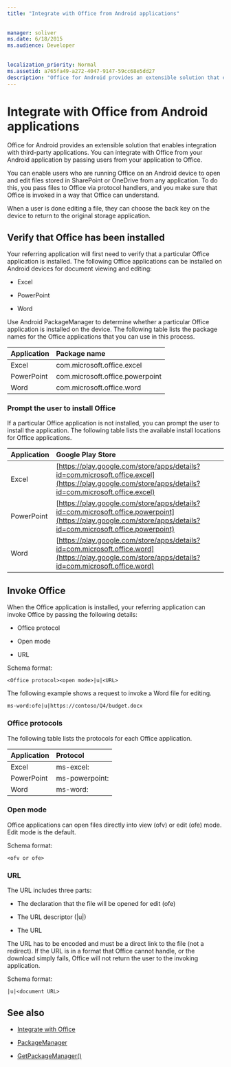 ```yaml
---
title: "Integrate with Office from Android applications"
 
 
manager: soliver
ms.date: 6/18/2015
ms.audience: Developer
 
 
localization_priority: Normal
ms.assetid: a765fa49-a272-4047-9147-59cc68e5dd27
description: "Office for Android provides an extensible solution that enables integration with third-party applications. You can integrate with Office from your Android application by passing users from your application to Office."
---
```


# Integrate with Office from Android applications

Office for Android provides an extensible solution that enables integration with third-party applications. You can integrate with Office from your Android application by passing users from your application to Office.
  
You can enable users who are running Office on an Android device to open and edit files stored in SharePoint or OneDrive from any application. To do this, you pass files to Office via protocol handlers, and you make sure that Office is invoked in a way that Office can understand.
  
When a user is done editing a file, they can choose the back key on the device to return to the original storage application.
  
## Verify that Office has been installed

Your referring application will first need to verify that a particular Office application is installed. The following Office applications can be installed on Android devices for document viewing and editing: 
  
- Excel
    
- PowerPoint
    
- Word
    
Use Android PackageManager to determine whether a particular Office application is installed on the device. The following table lists the package names for the Office applications that you can use in this process.
  
|**Application**|**Package name**|
|:-----|:-----|
|Excel  <br/> |com.microsoft.office.excel  <br/> |
|PowerPoint  <br/> |com.microsoft.office.powerpoint  <br/> |
|Word  <br/> |com.microsoft.office.word  <br/> |
   
### Prompt the user to install Office

If a particular Office application is not installed, you can prompt the user to install the application. The following table lists the available install locations for Office applications.
  
|**Application**|**Google Play Store**|
|:-----|:-----|
|Excel  <br/> |[https://play.google.com/store/apps/details?id=com.microsoft.office.excel](https://play.google.com/store/apps/details?id=com.microsoft.office.excel) <br/> |
|PowerPoint  <br/> |[https://play.google.com/store/apps/details?id=com.microsoft.office.powerpoint](https://play.google.com/store/apps/details?id=com.microsoft.office.powerpoint) <br/> |
|Word  <br/> |[https://play.google.com/store/apps/details?id=com.microsoft.office.word](https://play.google.com/store/apps/details?id=com.microsoft.office.word) <br/> |
   
## Invoke Office

When the Office application is installed, your referring application can invoke Office by passing the following details:
  
- Office protocol
    
- Open mode
    
- URL
    
Schema format:
  
 `<Office protocol><open mode>|u|<URL>`
  
The following example shows a request to invoke a Word file for editing.
  
 `ms-word:ofe|u|https://contoso/Q4/budget.docx`
  
### Office protocols

The following table lists the protocols for each Office application.
  
|**Application**|**Protocol**|
|:-----|:-----|
|Excel  <br/> |ms-excel:  <br/> |
|PowerPoint  <br/> |ms-powerpoint:  <br/> |
|Word  <br/> |ms-word:  <br/> |
   
### Open mode

Office applications can open files directly into view (ofv) or edit (ofe) mode. Edit mode is the default.
  
Schema format:
  
 `<ofv or ofe>`
  
### URL

The URL includes three parts:
  
- The declaration that the file will be opened for edit (ofe)
    
- The URL descriptor (|u|)
    
- The URL
    
The URL has to be encoded and must be a direct link to the file (not a redirect). If the URL is in a format that Office cannot handle, or the download simply fails, Office will not return the user to the invoking application.
  
Schema format:
  
 `|u|<document URL>`
  
## See also
<a name="bk_addresources"> </a>

- [Integrate with Office](integrate-with-office.md)
    
- [PackageManager](http://developer.android.com/reference/android/content/pm/PackageManager.html)
    
- [GetPackageManager()](http://developer.android.com/reference/android/content/Context.html)
    

